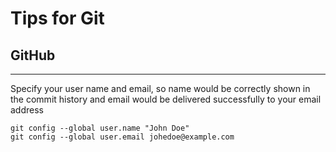Tips for Git
============

GitHub
------

------

Specify your user name and email, so name would be correctly shown in the commit history and email would be delivered successfully to your email address

```
git config --global user.name "John Doe"
git config --global user.email johedoe@example.com
```

